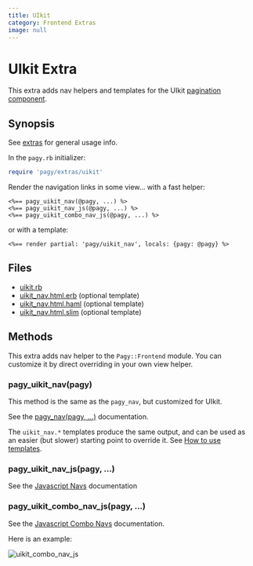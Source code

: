 ```yaml
---
title: UIkit
category: Frontend Extras
image: null
---
```

# UIkit Extra

This extra adds nav helpers and templates for the UIkit [pagination component](https://getuikit.com/docs/pagination).

## Synopsis

See [extras](/docs/extras.md) for general usage info.

In the `pagy.rb` initializer:

```ruby
require 'pagy/extras/uikit'
```

Render the navigation links in some view...
with a fast helper:

```erb
<%== pagy_uikit_nav(@pagy, ...) %>
<%== pagy_uikit_nav_js(@pagy, ...) %>
<%== pagy_uikit_combo_nav_js(@pagy, ...) %>
```

or with a template:

```erb
<%== render partial: 'pagy/uikit_nav', locals: {pagy: @pagy} %>
```

## Files

- [uikit.rb](https://github.com/ddnexus/pagy/blob/master/lib/pagy/extras/uikit.rb)
- [uikit_nav.html.erb](https://github.com/ddnexus/pagy/blob/master/lib/templates/uikit.html.erb) (optional template)
- [uikit_nav.html.haml](https://github.com/ddnexus/pagy/blob/master/lib/templates/uikit_nav.html.haml) (optional template)
- [uikit_nav.html.slim](https://github.com/ddnexus/pagy/blob/master/lib/templates/uikit_nav.html.slim) (optional template)

## Methods

This extra adds nav helper to the `Pagy::Frontend` module. You can customize it by direct overriding in your own view helper.

### pagy_uikit_nav(pagy)

This method is the same as the `pagy_nav`, but customized for UIkit.

See the [pagy_nav(pagy, ...)](/docs/api/frontend.md#pagy_navpagy-) documentation.

The `uikit_nav.*` templates produce the same output, and can be used as an easier (but slower) starting point to override it. See [How to use templates](/docs/how-to.md#use-templates).

### pagy_uikit_nav_js(pagy, ...)

See the [Javascript Navs](/docs/api/javascript/navs.md) documentation

### pagy_uikit_combo_nav_js(pagy, ...)

See the [Javascript Combo Navs](/docs/api/javascript/combo-navs.md) documentation.

Here is an example:

![uikit_combo_nav_js](/docs/assets/images/uikit_combo_nav_js-g.png)
